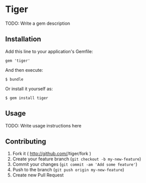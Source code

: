 # Tiger

TODO: Write a gem description

## Installation

Add this line to your application's Gemfile:

    gem 'tiger'

And then execute:

    $ bundle

Or install it yourself as:

    $ gem install tiger

## Usage

TODO: Write usage instructions here

## Contributing

1. Fork it ( http://github.com/<my-github-username>/tiger/fork )
2. Create your feature branch (`git checkout -b my-new-feature`)
3. Commit your changes (`git commit -am 'Add some feature'`)
4. Push to the branch (`git push origin my-new-feature`)
5. Create new Pull Request
